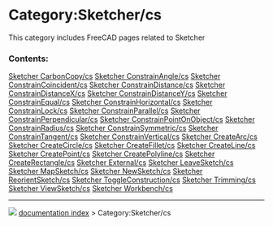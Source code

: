# Category:Sketcher/cs
This category includes FreeCAD pages related to Sketcher

### Contents:

    
  [Sketcher CarbonCopy/cs](Sketcher_CarbonCopy/cs.md)                 [Sketcher ConstrainAngle/cs](Sketcher_ConstrainAngle/cs.md)                   [Sketcher ConstrainCoincident/cs](Sketcher_ConstrainCoincident/cs.md)
  [Sketcher ConstrainDistance/cs](Sketcher_ConstrainDistance/cs.md)   [Sketcher ConstrainDistanceX/cs](Sketcher_ConstrainDistanceX/cs.md)           [Sketcher ConstrainDistanceY/cs](Sketcher_ConstrainDistanceY/cs.md)
  [Sketcher ConstrainEqual/cs](Sketcher_ConstrainEqual/cs.md)         [Sketcher ConstrainHorizontal/cs](Sketcher_ConstrainHorizontal/cs.md)         [Sketcher ConstrainLock/cs](Sketcher_ConstrainLock/cs.md)
  [Sketcher ConstrainParallel/cs](Sketcher_ConstrainParallel/cs.md)   [Sketcher ConstrainPerpendicular/cs](Sketcher_ConstrainPerpendicular/cs.md)   [Sketcher ConstrainPointOnObject/cs](Sketcher_ConstrainPointOnObject/cs.md)
  [Sketcher ConstrainRadius/cs](Sketcher_ConstrainRadius/cs.md)       [Sketcher ConstrainSymmetric/cs](Sketcher_ConstrainSymmetric/cs.md)           [Sketcher ConstrainTangent/cs](Sketcher_ConstrainTangent/cs.md)
  [Sketcher ConstrainVertical/cs](Sketcher_ConstrainVertical/cs.md)   [Sketcher CreateArc/cs](Sketcher_CreateArc/cs.md)                             [Sketcher CreateCircle/cs](Sketcher_CreateCircle/cs.md)
  [Sketcher CreateFillet/cs](Sketcher_CreateFillet/cs.md)             [Sketcher CreateLine/cs](Sketcher_CreateLine/cs.md)                           [Sketcher CreatePoint/cs](Sketcher_CreatePoint/cs.md)
  [Sketcher CreatePolyline/cs](Sketcher_CreatePolyline/cs.md)         [Sketcher CreateRectangle/cs](Sketcher_CreateRectangle/cs.md)                 [Sketcher External/cs](Sketcher_External/cs.md)
  [Sketcher LeaveSketch/cs](Sketcher_LeaveSketch/cs.md)               [Sketcher MapSketch/cs](Sketcher_MapSketch/cs.md)                             [Sketcher NewSketch/cs](Sketcher_NewSketch/cs.md)
  [Sketcher ReorientSketch/cs](Sketcher_ReorientSketch/cs.md)         [Sketcher ToggleConstruction/cs](Sketcher_ToggleConstruction/cs.md)           [Sketcher Trimming/cs](Sketcher_Trimming/cs.md)
  [Sketcher ViewSketch/cs](Sketcher_ViewSketch/cs.md)                 [Sketcher Workbench/cs](Sketcher_Workbench/cs.md)



---
![](images/Right_arrow.png) [documentation index](../README.md) > Category:Sketcher/cs
